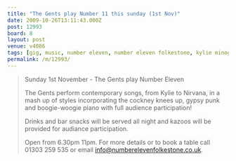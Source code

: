 ```yaml
---
title: "The Gents play Number 11 this sunday (1st Nov)"
date: 2009-10-26T13:11:43.000Z
post: 12993
board: 8
layout: post
venue: v4086
tags: [gig, music, number eleven, number eleven folkestone, kylie minogue, nirvana]
permalink: /m/12993/
---
```

<blockquote>Sunday 1st November - The Gents play Number Eleven

The Gents perform contemporary songs, from Kylie to Nirvana, in a mash up of styles incorporating the cockney knees up, gypsy punk and boogie-woogie piano with full audience participation!

Drinks and bar snacks will be served all night and kazoos will be provided for audiance participation.

Open from 6.30pm  11pm.  For more details or to book a table call 01303 259 535 or email info@numberelevenfolkestone.co.uk.</blockquote>
